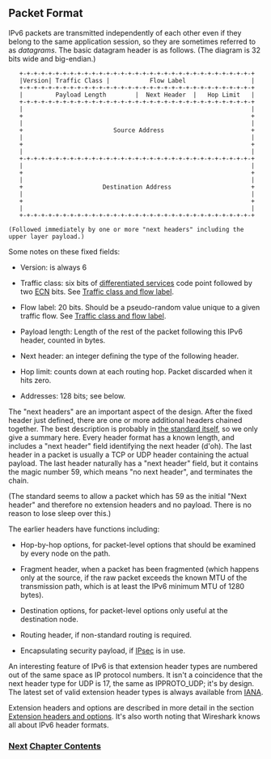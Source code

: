 ## Packet Format

IPv6 packets are transmitted independently of each other even if they belong to the same application session, so they are sometimes referred to as *datagrams*. The basic datagram header is as follows. (The diagram is 32 bits wide
and big-endian.)

~~~
   +-+-+-+-+-+-+-+-+-+-+-+-+-+-+-+-+-+-+-+-+-+-+-+-+-+-+-+-+-+-+-+-+
   |Version| Traffic Class |           Flow Label                  |
   +-+-+-+-+-+-+-+-+-+-+-+-+-+-+-+-+-+-+-+-+-+-+-+-+-+-+-+-+-+-+-+-+
   |         Payload Length        |  Next Header  |   Hop Limit   |
   +-+-+-+-+-+-+-+-+-+-+-+-+-+-+-+-+-+-+-+-+-+-+-+-+-+-+-+-+-+-+-+-+
   |                                                               |
   +                                                               +
   |                                                               |
   +                         Source Address                        +
   |                                                               |
   +                                                               +
   |                                                               |
   +-+-+-+-+-+-+-+-+-+-+-+-+-+-+-+-+-+-+-+-+-+-+-+-+-+-+-+-+-+-+-+-+
   |                                                               |
   +                                                               +
   |                                                               |
   +                      Destination Address                      +
   |                                                               |
   +                                                               +
   |                                                               |
   +-+-+-+-+-+-+-+-+-+-+-+-+-+-+-+-+-+-+-+-+-+-+-+-+-+-+-+-+-+-+-+-+

(Followed immediately by one or more "next headers" including the
upper layer payload.)
~~~

Some notes on these fixed fields:

- Version: is always 6

- Traffic class: six bits of [differentiated services](https://www.rfc-editor.org/info/rfc2474) code point followed by two [ECN](https://www.rfc-editor.org/info/rfc3168) bits. See [Traffic class and flow label](Traffic%20class%20and%20flow%20label.md).

- Flow label: 20 bits. Should be a pseudo-random value unique to a given traffic flow.
See [Traffic class and flow label](Traffic%20class%20and%20flow%20label.md).

- Payload length: Length of the rest of the packet following this IPv6 header, counted in bytes.

- Next header: an integer defining the type of the following header.

- Hop limit: counts down at each routing hop. Packet discarded when it hits zero.

- Addresses: 128 bits; see below.

The "next headers" are an important aspect of the design. After the fixed header just defined, there are one or more additional headers chained together. The best description is probably in [the standard itself](https://www.rfc-editor.org/info/rfc8200), so we only give a summary here. Every header format has a known length, and includes a "next header" field identifying the next header (d'oh). The last header in a packet is usually a TCP or UDP header containing the actual payload. The last header naturally has a "next header" field, but it contains the magic number 59, which means "no next header", and terminates the chain.

(The standard seems to allow a packet which has 59 as the initial "Next header" and therefore no extension headers and no payload. There is no reason to lose sleep over this.)

The earlier headers have functions including:

- Hop-by-hop options, for packet-level options that should be examined by every node on the path.

- Fragment header, when a packet has been fragmented (which happens only at the source, if the raw packet exceeds the known MTU of the transmission path, which is at least the IPv6 minimum MTU of 1280 bytes).

- Destination options, for packet-level options only useful at the destination node.

- Routing header, if non-standard routing is required.

- Encapsulating security payload, if [IPsec](https://www.rfc-editor.org/info/rfc4303) is in use.

An interesting feature of IPv6 is that extension header types are numbered out of the same space as IP protocol numbers. It isn't a coincidence that the next header type for UDP is 17, the same as IPPROTO_UDP; it's by design. The latest set of valid extension header types is always available from [IANA](https://www.iana.org/assignments/ipv6-parameters/ipv6-parameters.xhtml).

Extension headers and options are described in more detail in the section [Extension headers and options](Extension-headers-and-options.md). It's also worth noting that Wireshark knows all about IPv6 header formats.


<!-- Link lines generated automatically; do not delete -->
### [<ins>Next</ins>](Addresses.md) [<ins>Chapter Contents</ins>](2.%20IPv6%20Basic%20Technology.md)
